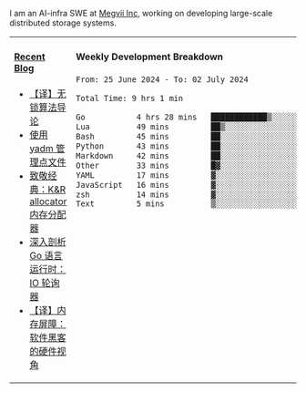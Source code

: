 I am an AI-infra SWE at [Megvii Inc](https://en.megvii.com/), working on developing large-scale distributed storage systems.

<table width="960px">
<tr>
<td valign="top" width="50%">

#### <a href="https://www.kongjun18.me" target="_blank">Recent Blog</a>

<!-- BLOG-POST-LIST:START -->
- [【译】无锁算法导论](https://kongjun18.github.io/posts/2023/07/14/)
- [使用 yadm 管理点文件](https://kongjun18.github.io/posts/2023/04/07/)
- [致敬经典：K&amp;R allocator 内存分配器](https://kongjun18.github.io/posts/2022/12/12/)
- [深入剖析 Go 语言运行时：IO 轮询器](https://kongjun18.github.io/posts/2022/11/21/)
- [【译】内存屏障：软件黑客的硬件视角](https://kongjun18.github.io/posts/2022/11/03/)
<!-- BLOG-POST-LIST:END -->

</td>
<td valign="top" width="50%">

#### Weekly Development Breakdown

<!--START_SECTION:waka-->

```txt
From: 25 June 2024 - To: 02 July 2024

Total Time: 9 hrs 1 min

Go           4 hrs 28 mins   ████████████▒░░░░░░░░░░░░   49.54 %
Lua          49 mins         ██▒░░░░░░░░░░░░░░░░░░░░░░   09.14 %
Bash         45 mins         ██░░░░░░░░░░░░░░░░░░░░░░░   08.32 %
Python       43 mins         ██░░░░░░░░░░░░░░░░░░░░░░░   08.04 %
Markdown     42 mins         ██░░░░░░░░░░░░░░░░░░░░░░░   07.83 %
Other        33 mins         █▓░░░░░░░░░░░░░░░░░░░░░░░   06.25 %
YAML         17 mins         ▓░░░░░░░░░░░░░░░░░░░░░░░░   03.30 %
JavaScript   16 mins         ▓░░░░░░░░░░░░░░░░░░░░░░░░   02.97 %
zsh          14 mins         ▓░░░░░░░░░░░░░░░░░░░░░░░░   02.71 %
Text         5 mins          ▒░░░░░░░░░░░░░░░░░░░░░░░░   00.97 %
```

<!--END_SECTION:waka-->
</td>
</tr>

</table>
